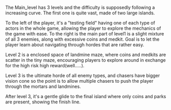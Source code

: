 The Main_level has 3 levels and the difficulty is supposedly following a increasing curve. The first one is quite vast, made of two large islands. 

To the left of the player, it's a "testing field" having one of each type of actors in the whole game, allowing the player to explore the mechanics of the game with ease. To the right is the main part of level1 is a slight mixture of all 3 enemies, along with excessive coins and medkit. Goal is to let the player learn about navigating through hordes that are rather easy.

Level 2 is a enclosed space of landmine maze, where coins and medkits are scatter in the tiny maze, encouraging players to explore around in exchange for the high risk high reward(well.....). 

Level 3 is the ultimate horde of all enemy types, and chasers have bigger vision cone so the point is to allow  multiple chasers to push the player through the mortars and landmines.

After level 3, it's a gentle glide to the final island where only coins and parks are present, showing the finish line.